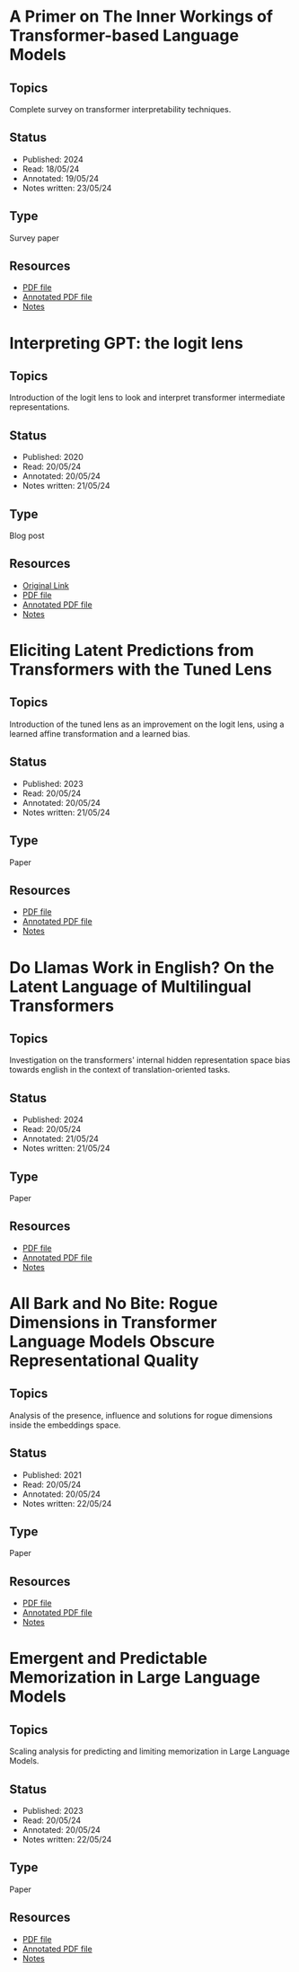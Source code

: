 # A Primer on The Inner Workings of Transformer-based Language Models
## Topics
Complete survey on transformer interpretability techniques.
## Status
- Published: 2024
- Read: 18/05/24
- Annotated: 19/05/24
- Notes written: 23/05/24
## Type
Survey paper
## Resources
- [PDF file](./a_primer_on_the_inner_workings_of_transformer-based_language_models.pdf)
- [Annotated PDF file](./Annotated/a_primer_on_the_inner_workings_of_transformer-based_language_models_annotated.pdf)
- [Notes](./Notes/a_primer_on_the_inner_workings_of_transformer-based_language_models.md)

# Interpreting GPT: the logit lens
## Topics
Introduction of the logit lens to look and interpret transformer intermediate representations.
## Status
- Published: 2020
- Read: 20/05/24
- Annotated: 20/05/24
- Notes written: 21/05/24
## Type
Blog post
## Resources
- [Original Link](https://www.lesswrong.com/posts/AcKRB8wDpdaN6v6ru/interpreting-gpt-the-logit-lens)
- [PDF file](./interpreting_gpt_the_logit_lens.pdf)
- [Annotated PDF file](./Annotated/interpreting_gpt_the_logit_lens_annotated.pdf)
- [Notes](./Notes/interpreting_gpt_the_logit_lens.md)

# Eliciting Latent Predictions from Transformers with the Tuned Lens
## Topics
Introduction of the tuned lens as an improvement on the logit lens, using a learned affine transformation and a learned bias.
## Status
- Published: 2023
- Read: 20/05/24
- Annotated: 20/05/24
- Notes written: 21/05/24
## Type
Paper
## Resources
- [PDF file](./eliciting_latent_predictions_from_transformers_with_the_tuned_lens.pdf)
- [Annotated PDF file](./Annotated/eliciting_latent_predictions_from_transformers_with_the_tuned_lens_annotated.pdf)
- [Notes](./Notes/eliciting_latent_predictions_from_transformers_with_the_tuned_lens.md)

# Do Llamas Work in English? On the Latent Language of Multilingual Transformers
## Topics
Investigation on the transformers' internal hidden representation space bias towards english in the context of translation-oriented tasks.
## Status
- Published: 2024
- Read: 20/05/24
- Annotated: 21/05/24
- Notes written: 21/05/24
## Type
Paper
## Resources
- [PDF file](./do_llamas_work_in_english.pdf)
- [Annotated PDF file](./Annotated/do_llamas_work_in_english_annotated.pdf)
- [Notes](./Notes/do_llamas_work_in_english.md)

# All Bark and No Bite: Rogue Dimensions in Transformer Language Models Obscure Representational Quality
## Topics
Analysis of the presence, influence and solutions for rogue dimensions inside the embeddings space.
## Status
- Published: 2021
- Read: 20/05/24
- Annotated: 20/05/24
- Notes written: 22/05/24
## Type
Paper
## Resources
- [PDF file](./all_bark_and_no_bite_rogue_dimensions_in_transformer_language.pdf)
- [Annotated PDF file](./Annotated/all_bark_and_no_bite_rogue_dimensions_in_transformer_language_annotated.pdf)
- [Notes](./Notes/all_bark_and_no_bite_rogue_dimensions_in_transformer_language.md)

# Emergent and Predictable Memorization in Large Language Models
## Topics
Scaling analysis for predicting and limiting memorization in Large Language Models.
## Status
- Published: 2023
- Read: 20/05/24
- Annotated: 20/05/24
- Notes written: 22/05/24
## Type
Paper
## Resources
- [PDF file](./emergent_and_predictable_memorization_in_large_language_models.pdf)
- [Annotated PDF file](./Annotated/emergent_and_predictable_memorization_in_large_language_models_annotated.pdf)
- [Notes](./Notes/emergent_and_predictable_memorization_in_large_language_models.md)